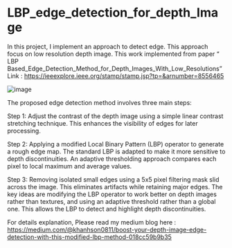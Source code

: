 # LBP_edge_detection_for_depth_Image
In this project, I implement an approach to detect edge. This approach focus on low resolution depth image. 
This work implemented from paper “ LBP Based_Edge_Detection_Method_for_Depth_Images_With_Low_Resolutions” Link : https://ieeexplore.ieee.org/stamp/stamp.jsp?tp=&arnumber=8556465



![image](https://github.com/sonnk1108/LBP_edge_detection_for_depth_Image/assets/64638305/fbeec931-3f86-4291-bea2-b6b33b4d5ac1)

The proposed edge detection method involves three main steps:

Step 1:  Adjust the contrast of the depth image using a simple linear contrast stretching technique. This enhances the visibility of edges for later processing.

Step 2: Applying a modified Local Binary Pattern (LBP) operator to generate a rough edge map. The standard LBP is adapted to make it more sensitive to depth discontinuities. An adaptive thresholding approach compares each pixel to local maximum and average values.

Step 3: Removing isolated small edges using a 5x5 pixel filtering mask slid across the image. This eliminates artifacts while retaining major edges. The key ideas are modifying the LBP operator to work better on depth images rather than textures, and using an adaptive threshold rather than a global one. This allows the LBP to detect and highlight depth discontinuities.

For details explanation, Please read my medium blog here : https://medium.com/@khanhson0811/boost-your-depth-image-edge-detection-with-this-modified-lbp-method-018cc59b9b35
